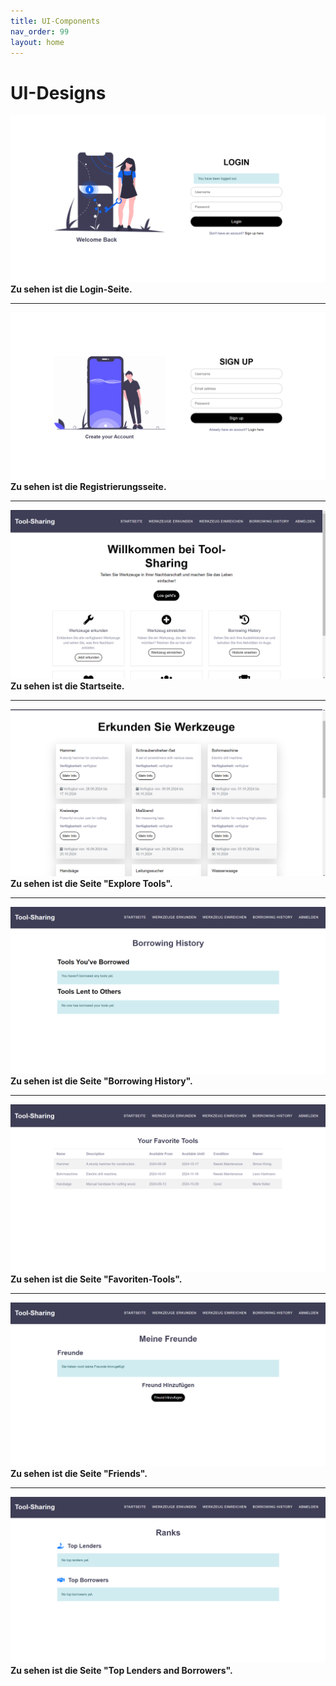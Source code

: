 ```yaml
---
title: UI-Components
nav_order: 99
layout: home
---
```


# UI-Designs

![Login-Seite](images/Login.png)
**Zu sehen ist die Login-Seite.**

---

![Registrierungsseite](images/Signup.png)
**Zu sehen ist die Registrierungsseite.**

---

![Homepage](images/UI1.png)
**Zu sehen ist die Startseite.**

---

![Explore Tools](images/UI2.png)
**Zu sehen ist die Seite "Explore Tools".**

---

![Borrowing History](images/UI4.png)
**Zu sehen ist die Seite "Borrowing History".**

---

![Favoriten-Tools](images/UI5.png)
**Zu sehen ist die Seite "Favoriten-Tools".**

---

![Friends](images/UI6.png)
**Zu sehen ist die Seite "Friends".**

---

![Top Lenders and Borrowers](images/UI7.png)
**Zu sehen ist die Seite "Top Lenders and Borrowers".**
